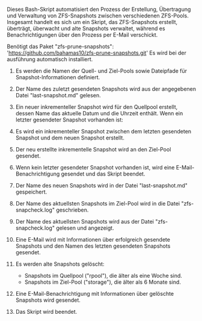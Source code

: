Dieses Bash-Skript automatisiert den Prozess der Erstellung, Übertragung und Verwaltung von ZFS-Snapshots zwischen verschiedenen ZFS-Pools.
Insgesamt handelt es sich um ein Skript, das ZFS-Snapshots erstellt, überträgt, überwacht und alte Snapshots verwaltet,
während es Benachrichtigungen über den Prozess per E-Mail verschickt.

Benötigt das Paket "zfs-prune-snapshots":
'https://github.com/bahamas10/zfs-prune-snapshots.git'
Es wird bei der ausführung automatisch installiert.

1. Es werden die Namen der Quell- und Ziel-Pools sowie Dateipfade für Snapshot-Informationen definiert.

2. Der Name des zuletzt gesendeten Snapshots wird aus der angegebenen Datei "last-snapshot.md" gelesen.

3. Ein neuer inkrementeller Snapshot wird für den Quellpool erstellt, dessen Name das aktuelle Datum und die Uhrzeit enthält.
   Wenn ein letzter gesendeter Snapshot vorhanden ist:

5. Es wird ein inkrementeller Snapshot zwischen dem letzten gesendeten Snapshot und dem neuen Snapshot erstellt.

6. Der neu erstellte inkrementelle Snapshot wird an den Ziel-Pool gesendet.

7. Wenn kein letzter gesendeter Snapshot vorhanden ist, wird eine E-Mail-Benachrichtigung gesendet und das Skript beendet.

8. Der Name des neuen Snapshots wird in der Datei "last-snapshot.md" gespeichert.

9. Der Name des aktuellsten Snapshots im Ziel-Pool wird in die Datei "zfs-snapcheck.log" geschrieben.

10. Der Name des aktuellsten Snapshots wird aus der Datei "zfs-snapcheck.log" gelesen und angezeigt.

11. Eine E-Mail wird mit Informationen über erfolgreich gesendete Snapshots und den Namen des letzten gesendeten Snapshots gesendet.

12. Es werden alte Snapshots gelöscht:
    - Snapshots im Quellpool ("rpool"), die älter als eine Woche sind.
    - Snapshots im Ziel-Pool ("storage"), die älter als 6 Monate sind.

13. Eine E-Mail-Benachrichtigung mit Informationen über gelöschte Snapshots wird gesendet.

14. Das Skript wird beendet.
